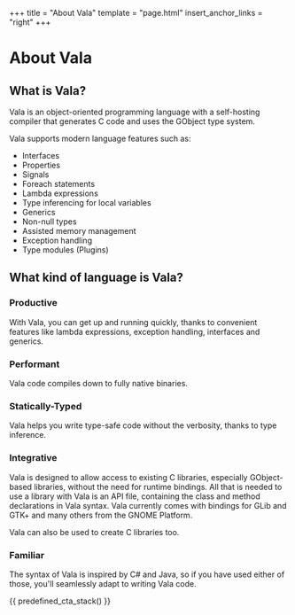 +++
title = "About Vala"
template = "page.html"
insert_anchor_links = "right"
+++

<h1>About Vala</h1>

## What is Vala?

Vala is an object-oriented programming language with a self-hosting compiler that generates C code and uses the GObject type system.

Vala supports modern language features such as:

- Interfaces
- Properties
- Signals
- Foreach statements
- Lambda expressions
- Type inferencing for local variables
- Generics
- Non-null types
- Assisted memory management
- Exception handling
- Type modules (Plugins)

## What kind of language is Vala?

### Productive

With Vala, you can get up and running quickly, thanks to convenient features like lambda expressions, exception handling, interfaces and generics.

### Performant

Vala code compiles down to fully native binaries. 

### Statically-Typed

Vala helps you write type-safe code without the verbosity, thanks to type inference.

### Integrative

Vala is designed to allow access to existing C libraries, especially GObject-based libraries, without the need for runtime bindings. All that is needed to use a library with Vala is an API file, containing the class and method declarations in Vala syntax. Vala currently comes with bindings for GLib and GTK+ and many others from the GNOME Platform.

Vala can also be used to create C libraries too.

### Familiar

The syntax of Vala is inspired by C# and Java, so if you have used either of those, you'll seamlessly adapt to writing Vala code.

{{ predefined_cta_stack() }}
